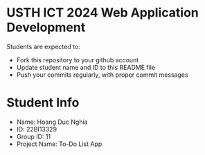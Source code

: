 USTH ICT 2024 Web Application Development
=====================================================

Students are expected to:

* Fork this repository to your github account
* Update student name and ID to this README file
* Push your commits regularly, with proper commit messages

Student Info
=======================

* Name: Hoang Duc Nghia
* ID: 22BI13329
* Group ID: 11
* Project Name: To-Do List App
